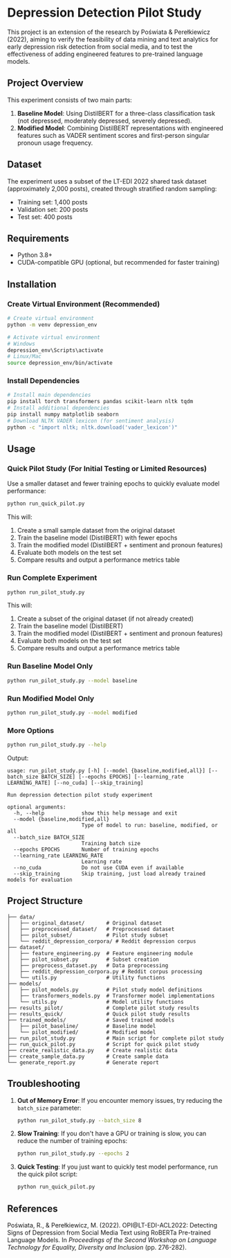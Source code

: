 # Depression Detection Pilot Study

This project is an extension of the research by Poświata & Perełkiewicz (2022), aiming to verify the feasibility of data mining and text analytics for early depression risk detection from social media, and to test the effectiveness of adding engineered features to pre-trained language models.

## Project Overview

This experiment consists of two main parts:

1. **Baseline Model**: Using DistilBERT for a three-class classification task (not depressed, moderately depressed, severely depressed).
2. **Modified Model**: Combining DistilBERT representations with engineered features such as VADER sentiment scores and first-person singular pronoun usage frequency.

## Dataset

The experiment uses a subset of the LT-EDI 2022 shared task dataset (approximately 2,000 posts), created through stratified random sampling:
- Training set: 1,400 posts
- Validation set: 200 posts
- Test set: 400 posts

## Requirements

- Python 3.8+
- CUDA-compatible GPU (optional, but recommended for faster training)

## Installation

### Create Virtual Environment (Recommended)

```bash
# Create virtual environment
python -m venv depression_env

# Activate virtual environment
# Windows
depression_env\Scripts\activate
# Linux/Mac
source depression_env/bin/activate
```

### Install Dependencies

```bash
# Install main dependencies
pip install torch transformers pandas scikit-learn nltk tqdm
# Install additional dependencies
pip install numpy matplotlib seaborn
# Download NLTK VADER lexicon (for sentiment analysis)
python -c "import nltk; nltk.download('vader_lexicon')"
```

## Usage

### Quick Pilot Study (For Initial Testing or Limited Resources)

Use a smaller dataset and fewer training epochs to quickly evaluate model performance:

```bash
python run_quick_pilot.py
```

This will:
1. Create a small sample dataset from the original dataset
2. Train the baseline model (DistilBERT) with fewer epochs
3. Train the modified model (DistilBERT + sentiment and pronoun features)
4. Evaluate both models on the test set
5. Compare results and output a performance metrics table

### Run Complete Experiment

```bash
python run_pilot_study.py
```

This will:
1. Create a subset of the original dataset (if not already created)
2. Train the baseline model (DistilBERT)
3. Train the modified model (DistilBERT + sentiment and pronoun features)
4. Evaluate both models on the test set
5. Compare results and output a performance metrics table

### Run Baseline Model Only

```bash
python run_pilot_study.py --model baseline
```

### Run Modified Model Only

```bash
python run_pilot_study.py --model modified
```

### More Options

```bash
python run_pilot_study.py --help
```

Output:
```
usage: run_pilot_study.py [-h] [--model {baseline,modified,all}] [--batch_size BATCH_SIZE] [--epochs EPOCHS] [--learning_rate LEARNING_RATE] [--no_cuda] [--skip_training]

Run depression detection pilot study experiment

optional arguments:
  -h, --help            show this help message and exit
  --model {baseline,modified,all}
                        Type of model to run: baseline, modified, or all
  --batch_size BATCH_SIZE
                        Training batch size
  --epochs EPOCHS       Number of training epochs
  --learning_rate LEARNING_RATE
                        Learning rate
  --no_cuda             Do not use CUDA even if available
  --skip_training       Skip training, just load already trained models for evaluation
```

## Project Structure

```
├── data/
│   ├── original_dataset/       # Original dataset
│   ├── preprocessed_dataset/   # Preprocessed dataset
│   ├── pilot_subset/           # Pilot study subset
│   └── reddit_depression_corpora/ # Reddit depression corpus
├── dataset/
│   ├── feature_engineering.py  # Feature engineering module
│   ├── pilot_subset.py         # Subset creation
│   ├── preprocess_dataset.py   # Data preprocessing
│   ├── reddit_depression_corpora.py # Reddit corpus processing
│   └── utils.py                # Utility functions
├── models/
│   ├── pilot_models.py         # Pilot study model definitions
│   ├── transformers_models.py  # Transformer model implementations
│   └── utils.py                # Model utility functions
├── results_pilot/              # Complete pilot study results
├── results_quick/              # Quick pilot study results
├── trained_models/             # Saved trained models
│   ├── pilot_baseline/         # Baseline model
│   └── pilot_modified/         # Modified model
├── run_pilot_study.py          # Main script for complete pilot study
├── run_quick_pilot.py          # Script for quick pilot study
├── create_realistic_data.py    # Create realistic data
├── create_sample_data.py       # Create sample data
└── generate_report.py          # Generate report
```

## Troubleshooting

1. **Out of Memory Error**: If you encounter memory issues, try reducing the `batch_size` parameter:
   ```bash
   python run_pilot_study.py --batch_size 8
   ```

2. **Slow Training**: If you don't have a GPU or training is slow, you can reduce the number of training epochs:
   ```bash
   python run_pilot_study.py --epochs 2
   ```
   
3. **Quick Testing**: If you just want to quickly test model performance, run the quick pilot script:
   ```bash
   python run_quick_pilot.py
   ```

## References

Poświata, R., & Perełkiewicz, M. (2022). OPI@LT-EDI-ACL2022: Detecting Signs of Depression from Social Media Text using RoBERTa Pre-trained Language Models. In *Proceedings of the Second Workshop on Language Technology for Equality, Diversity and Inclusion* (pp. 276-282).